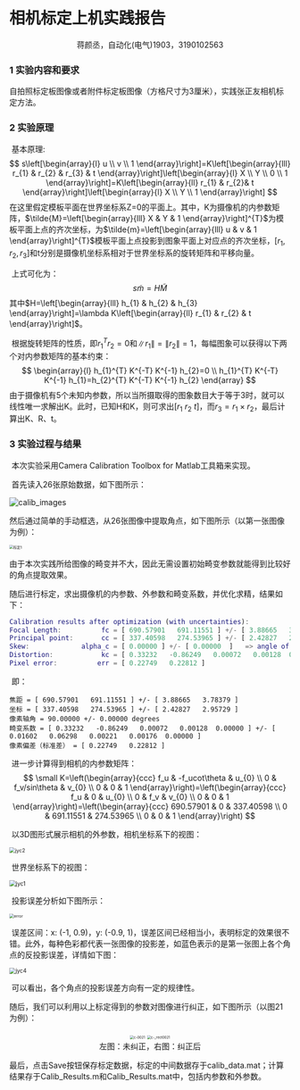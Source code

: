 # 相机标定上机实践报告

<center>蒋颜丞，自动化(电气)1903，3190102563  </center>



### 1 实验内容和要求

​		自拍照标定板图像或者附件标定板图像（方格尺寸为3厘米），实践张正友相机标定方法。

### 2 实验原理

​		基本原理:
$$
s\left[\begin{array}{l}
u \\
v \\
1
\end{array}\right]=K\left[\begin{array}{lll}
r_{1} & r_{2} & r_{3} & t
\end{array}\right]\left[\begin{array}{l}
X \\
Y \\
0 \\
1
\end{array}\right]=K\left[\begin{array}{ll}
r_{1} & r_{2}& t
\end{array}\right]\left[\begin{array}{l}
X \\
Y \\
1
\end{array}\right]
$$
​		在这里假定模板平面在世界坐标系Z=0的平面上。其中，K为摄像机的内参数矩阵，$\tilde{M}=\left[\begin{array}{lll}
X & Y & 1
\end{array}\right]^{T}$为模板平面上点的齐次坐标，为$\tilde{m}=\left[\begin{array}{lll}
u & v & 1
\end{array}\right]^{T}$模板平面上点投影到图象平面上对应点的齐次坐标，$[r_1,r_2,r_3]$和t分别是摄像机坐标系相对于世界坐标系的旋转矩阵和平移向量。

​		上式可化为：
$$
s \tilde{m}=H \tilde{M}
$$
​		其中$H=\left[\begin{array}{lll}
h_{1} & h_{2} & h_{3}
\end{array}\right]=\lambda K\left[\begin{array}{ll}
r_{1} & r_{2} & t
\end{array}\right]$。

​		根据旋转矩阵的性质，即$r_{1}^{T} r_{2}=0$和$\left\|r_{1}\right\|=\left\|r_{2}\right\|=1$，每幅图象可以获得以下两个对内参数矩阵的基本约束：
$$
\begin{array}{l}
h_{1}^{T} K^{-T} K^{-1} h_{2}=0 \\
h_{1}^{T} K^{-T} K^{-1} h_{1}=h_{2}^{T} K^{-T} K^{-1} h_{2}
\end{array}
$$
​		由于摄像机有5个未知内参数，所以当所摄取得的图象数目大于等于3时，就可以线性唯一求解出K。此时，已知H和K，则可求出$[r_1\ r_2\ t]$，而$r_{3}=r_{1} \times r_{2}$，最后计算出K、R、t。

### 3 实验过程与结果

​		本次实验采用Camera Calibration Toolbox for Matlab工具箱来实现。

​		首先读入26张原始数据，如下图所示：

<img src="D:\浙江大学\课程\2022春夏课程\数字图像处理与机器视觉\平时作业\CVprojects\Project8\calib_images.svg" alt="calib_images" style="zoom:100%;" />

​		然后通过简单的手动框选，从26张图像中提取角点，如下图所示（以第一张图像为例）：

<img src="D:\浙江大学\课程\2022春夏课程\数字图像处理与机器视觉\平时作业\CVprojects\Project8\标定2.svg" alt="标定1" style="zoom:45%;" />

​		由于本次实践所给图像的畸变并不大，因此无需设置初始畸变参数就能得到比较好的角点提取效果。

​		随后进行标定，求出摄像机的内参数、外参数和畸变系数，并优化求精，结果如下：

```matlab
Calibration results after optimization (with uncertainties):
Focal Length:          fc = [ 690.57901   691.11551 ] +/- [ 3.88665   3.78379 ]
Principal point:       cc = [ 337.40598   274.53965 ] +/- [ 2.42827   2.95729 ]
Skew:             alpha_c = [ 0.00000 ] +/- [ 0.00000  ]   => angle of pixel axes = 90.00000 +/- 0.00000 degrees
Distortion:            kc = [ 0.33232   -0.86249   0.00072   0.00128  0.00000 ] +/- [ 0.01602   0.06298   0.00221   0.00176  0.00000 ]
Pixel error:          err = [ 0.22749   0.22812 ]
```

​		即：

```
焦距 = [ 690.57901   691.11551 ] +/- [ 3.88665   3.78379 ]
坐标 = [ 337.40598   274.53965 ] +/- [ 2.42827   2.95729 ]
像素轴角 = 90.00000 +/- 0.00000 degrees
畸变系数 = [ 0.33232   -0.86249   0.00072   0.00128  0.00000 ] +/- [ 0.01602   0.06298   0.00221   0.00176  0.00000 ]
像素偏差（标准差） = [ 0.22749   0.22812 ]
```

​		进一步计算得到相机的内参数矩阵：
$$
\small
K=\left(\begin{array}{ccc}
f_u & -f_ucot\theta & u_{0} \\
0 & f_v/sin\theta & v_{0} \\
0 & 0 & 1
\end{array}\right)=\left(\begin{array}{ccc}
f_u & 0 & u_{0} \\
0 & f_v & v_{0} \\
0 & 0 & 1
\end{array}\right)=\left(\begin{array}{ccc}
690.57901 & 0 & 337.40598 \\
0 & 691.11551 & 274.53965 \\
0 & 0 & 1
\end{array}\right)
$$

​		以3D图形式展示相机的外参数，相机坐标系下的视图：

<img src="D:\浙江大学\课程\2022春夏课程\数字图像处理与机器视觉\平时作业\CVprojects\Project8\jyc2.svg" alt="jyc2" style="zoom:65%;" />

​		世界坐标系下的视图：

<img src="D:\浙江大学\课程\2022春夏课程\数字图像处理与机器视觉\平时作业\CVprojects\Project8\jyc1.svg" alt="jyc1" style="zoom:72%;" />

​		投影误差分析如下图所示：

<img src="D:\浙江大学\课程\2022春夏课程\数字图像处理与机器视觉\平时作业\CVprojects\Project8\error.svg" alt="error" style="zoom:50%;" />

​		误差区间：x: (-1, 0.9)，y: (-0.9, 1)，误差区间已经相当小，表明标定的效果很不错。此外，每种色彩都代表一张图像的投影差，如蓝色表示的是第一张图上各个角点的反投影误差，详情如下图：

<img src="D:\浙江大学\课程\2022春夏课程\数字图像处理与机器视觉\平时作业\CVprojects\Project8\jyc4.svg" alt="jyc4" style="zoom:70%;" />

​		可以看出，各个角点的投影误差方向有一定的规律性。

​		随后，我们可以利用以上标定得到的参数对图像进行纠正，如下图所示（以图21为例）：

<center class="half">
    <img src="D:\浙江大学\课程\2022春夏课程\数字图像处理与机器视觉\平时作业\CVprojects\Project8\c-0021.png" alt="c-0021" style="zoom:43%;" />
    <img src="D:\浙江大学\课程\2022春夏课程\数字图像处理与机器视觉\平时作业\CVprojects\Project8\c-_rect0021.png" alt="c-_rect0021" style="zoom:43%;" />
</center>

<center>左图：未纠正，右图：纠正后</center>

​		最后，点击Save按钮保存标定数据，标定的中间数据存于calib_data.mat；计算结果存于Calib_Results.m和Calib_Results.mat中，包括内参数和外参数。